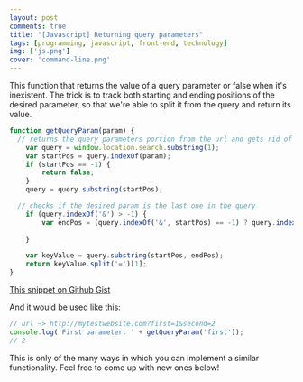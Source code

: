```yaml
---
layout: post
comments: true
title: "[Javascript] Returning query parameters"
tags: [programming, javascript, front-end, technology]
img: ['js.png']
cover: 'command-line.png'
---
```


This function that returns the value of a query parameter or false when it's inexistent.
The trick is to track both starting and ending positions of the desired parameter, so that we're able to split it from the query and return its value.
<!--more-->

```js
function getQueryParam(param) {
  // returns the query parameters portion from the url and gets rid of the ? at position [0]
	var query = window.location.search.substring(1);
	var startPos = query.indexOf(param);
	if (startPos == -1) {
		return false;
	}
	query = query.substring(startPos);

  // checks if the desired param is the last one in the query
	if (query.indexOf('&') > -1) {
		var endPos = (query.indexOf('&', startPos) == -1) ? query.indexOf('&')
																											: query.indexOf('&', startPos);
	}

	var keyValue = query.substring(startPos, endPos);
	return keyValue.split('=')[1];
}
```
[This snippet on Github Gist](https://gist.github.com/anazard/a37b997d0bce174656bda9f6faf7f88f)

And it would be used like this:

```js
// url ~> http://mytestwebsite.com?first=1&second=2
console.log('First parameter: ' + getQueryParam('first'));
// 2
```

This is only of the many ways in which you can implement a similar functionality. Feel free to come up with new ones below!
